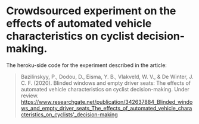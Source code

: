 # Crowdsourced experiment on the effects of automated vehicle characteristics on cyclist decision-making.

The heroku-side code for the experiment described in the article:
> Bazilinskyy, P., Dodou, D., Eisma, Y. B., Vlakveld, W. V., & De Winter, J. C. F. (2020). Blinded windows and empty driver seats: The effects of automated vehicle characteristics on cyclist decision-making. Under review. https://www.researchgate.net/publication/342637884_Blinded_windows_and_empty_driver_seats_The_effects_of_automated_vehicle_characteristics_on_cyclists'_decision-making
